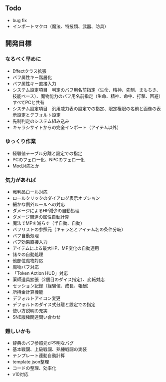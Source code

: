 ## Todo
- bug fix
- インポートマクロ（魔法、特技類、武器、防具）

## 開発目標
### なるべく早めに
- Effectクラス拡張
- バフ属性キー階層化
- バフ属性キー直接入力
- システム設定項目　判定のバフ用名前指定（生命、精神、先制、まもちき、技能ベース）、魔物能力のバフ用名前指定（生命、精神、命中、打撃、回避）すべてPCと共有
- システム設定項目　汎用威力表の設定での指定、限定権限の名前と画像の表示設定とデフォルト設定
- 先制判定のシステム組み込み
- キャラシサイトからの完全インポート（アイテム以外）
### ゆっくり作業
- 経験値テーブル分離と設定での指定
- PCのフェロー化、NPCのフェロー化
- Mod対応とか
### 気力があれば
- 戦利品ロール対応
- ロールクリックのダイアログ表示オプション
- 細かな例外ルールへの対応
- ダメージによるHP減少の自動処理
- ダメージ関連の属性自動計算
- 魔法でMPを減らす（半自動、自動）
- バフリストの参照元（キャラ名とアイテム名の条件分岐）
- バフ自動処理
- バフ効果直接入力
- アイテムによる最大HP、MP変化の自動適用
- 諸々の自動処理
- 他部位魔物対応
- 魔物バフ対応
- 「Token Action HUD」対応
- 薬師道具拡張（2個目のダイス指定）、変転対応
- セッション記録（経験値、成長、報酬）
- 所持金計算機能
- デフォルトアイコン変更
- デフォルトのダイス式分離と設定での指定
- 使い方説明の充実
- SNE版権関連問い合わせ
### 難しいかも
- 辞典のバフ参照元が不明なバグ
- 基本戦闘、上級戦闘、熟練戦闘の実装
- テンプレート連動自動計算
- template.json整理
- コードの整理、効率化
- v10対応
